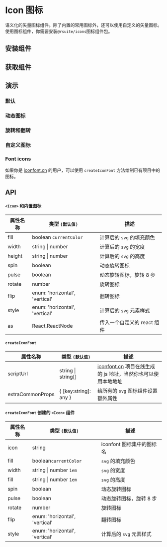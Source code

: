 # Icon 图标

语义化的矢量图标组件。除了内置的常用图标外，还可以使用自定义的矢量图标。使用图标组件，你需要安装`@rsuite/icons`图标组件包。

## 安装组件

<!--{include:(components/icon/fragments/install.md)}-->

## 获取组件

<!--{include:(components/icon/fragments/import.md)}-->

## 演示

### 默认

<!--{include:`basic.md`}-->

### 动态图标

<!--{include:`spin.md`}-->

### 旋转和翻转

<!--{include:`rotate.md`}-->

### 自定义图标

<!--{include:`custom.md`}-->

### Font icons

如果你是 [iconfont.cn](https://iconfont.cn) 的用户，可以使用 `createIconFont` 方法绘制已有项目中的图标。

<!--{include:`create-icon-font.md`}-->

## API

#### `<Icon>` 和内置图标

| 属性名称 | 类型 `(默认值)`                | 描述                        |
| -------- | ------------------------------ | --------------------------- |
| fill     | boolean `currentColor`         | 计算后的 `svg` 的填充颜色   |
| width    | string &#124; number           | 计算后的 `svg` 的宽度       |
| height   | string &#124; number           | 计算后的 `svg` 的高度       |
| spin     | boolean                        | 动态旋转图标                |
| pulse    | boolean                        | 动态旋转图标，旋转 8 步     |
| rotate   | number                         | 旋转图标                    |
| flip     | enum: 'horizontal', 'vertical' | 翻转图标                    |
| style    | enum: 'horizontal', 'vertical' | 计算后的 `svg` 元素样式     |
| as       | React.ReactNode                | 传入一个自定义的 react 组件 |

#### `createIconFont`

| 属性名称         | 类型 `(默认值)`        | 描述                                                                                |
| ---------------- | ---------------------- | ----------------------------------------------------------------------------------- |
| scriptUrl        | string &#124; string[] | [iconfont.cn](https://iconfont.cn) 项目在线生成的 js 地址，当然你也可以使用本地地址 |
| extraCommonProps | { [key:string]: any }  | 给所有的 `svg` 图标组件设置额外属性                                                 |

#### `createIconFont` 创建的 `<Icon>` 组件

| 属性名称 | 类型 `(默认值)`                | 描述                      |
| -------- | ------------------------------ | ------------------------- |
| icon     | string                         | iconfont 图标集中的图标名 |
| fill     | boolean`currentColor`          | `svg` 的填充颜色          |
| width    | string &#124; number `1em`     | `svg` 的宽度              |
| fill     | string &#124; number `1em`     | `svg` 的高度              |
| spin     | boolean                        | 动态旋转图标              |
| pulse    | boolean                        | 动态旋转图标，旋转 8 步   |
| rotate   | number                         | 旋转图标                  |
| flip     | enum: 'horizontal', 'vertical' | 翻转图标                  |
| style    | enum: 'horizontal', 'vertical' | 计算后的 `svg` 元素样式   |
